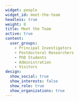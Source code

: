 ```yaml
---
widget: people
widget_id: meet-the-team
headless: true
weight: 8
title: Meet the Team
active: true
content:
  user_groups:
    - Principal Investigators
    - Postdoctoral Researchers
    - PhD Students
    - Administration
    - Visitors
design:
  show_social: true
  show_interests: false
  show_role: true
  show_organizations: true
---
```

